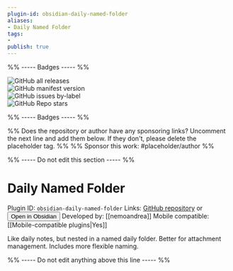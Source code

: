 ```yaml
---
plugin-id: obsidian-daily-named-folder
aliases:
- Daily Named Folder
tags: 
- 
publish: true
---
```


%% ----- Badges ----- %%

![GitHub all releases](https://img.shields.io/github/downloads/nemoandrea/obsidian-daily-named-folder/total?color=573E7A&logo=github&style=for-the-badge)   
![GitHub manifest version](https://img.shields.io/github/manifest-json/v/nemoandrea/obsidian-daily-named-folder?color=573E7A&logo=github&style=for-the-badge)   
![GitHub issues by-label](https://img.shields.io/github/issues/nemoandrea/obsidian-daily-named-folder/help%20wanted?color=573E7A&logo=github&style=for-the-badge)   
![GitHub Repo stars](https://img.shields.io/github/stars/nemoandrea/obsidian-daily-named-folder?color=573E7A&logo=github&style=for-the-badge)

%% ----- Badges ----- %%

%% Does the repository or author have any sponsoring links? Uncomment the next line and add them below. If they don't, please delete the placeholder tag. %%
%% Sponsor this work: #placeholder/author %%

%% ----- Do not edit this section ----- %%

# Daily Named Folder

Plugin ID: `obsidian-daily-named-folder`
Links: [GitHub repository](https://github.com/nemoandrea/obsidian-daily-named-folder) or [<button id=HH>Open in Obsidian</button>](obsidian://goto-plugin?id=obsidian-daily-named-folder)
Developed by: [[nemoandrea]]
Mobile compatible: [[Mobile-compatible plugins|Yes]]

Like daily notes, but nested in a named daily folder. Better for attachment management. Includes more flexible naming.

%% ----- Do not edit anything above this line ----- %% 
